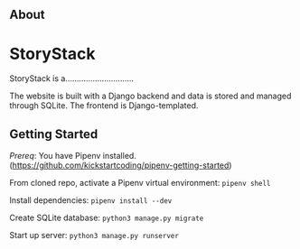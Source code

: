 
## About




# StoryStack

StoryStack is a..............................

The website is built with a Django backend and data is stored and managed through SQLite. The frontend is Django-templated. 


## Getting Started

*Prereq*: You have Pipenv
installed.(https://github.com/kickstartcoding/pipenv-getting-started)

From cloned repo, activate a Pipenv virtual environment:
`pipenv shell`

Install dependencies:
`pipenv install --dev`

Create SQLite database:
`python3 manage.py migrate`

Start up server:
`python3 manage.py runserver`

